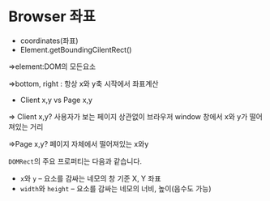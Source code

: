 # Browser 좌표

- coordinates(좌표)
- Element.getBoundingCilentRect()

⇒element:DOM의 모든요소

⇒bottom, right : 항상 x와 y축 시작에서 좌표계산

- Client x,y vs Page x,y

⇒ Client x,y? 사용자가 보는 페이지 상관없이 브라우저 window 창에서 x와  y가 떨어져있는 거리

⇒Page x,y? 페이지 자체에서 떨어져있는 x와y

`DOMRect`의 주요 프로퍼티는 다음과 같습니다.

- `x`와 `y` – 요소를 감싸는 네모의 창 기준 X, Y 좌표
- `width`와 `height` – 요소를 감싸는 네모의 너비, 높이(음수도 가능)